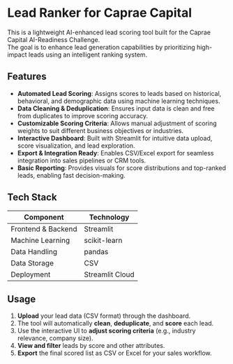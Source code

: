 # Lead Ranker for Caprae Capital

This is a lightweight AI-enhanced lead scoring tool built for the Caprae Capital AI-Readiness Challenge.  
The goal is to enhance lead generation capabilities by prioritizing high-impact leads using an intelligent ranking system.

## Features

- **Automated Lead Scoring**: Assigns scores to leads based on historical, behavioral, and demographic data using machine learning techniques.
- **Data Cleaning & Deduplication**: Ensures input data is clean and free from duplicates to improve scoring accuracy.
- **Customizable Scoring Criteria**: Allows manual adjustment of scoring weights to suit different business objectives or industries.
- **Interactive Dashboard**: Built with Streamlit for intuitive data upload, score visualization, and lead exploration.
- **Export & Integration Ready**: Enables CSV/Excel export for seamless integration into sales pipelines or CRM tools.
- **Basic Reporting**: Provides visuals for score distributions and top-ranked leads, enabling fast decision-making.

## Tech Stack

| Component          | Technology                  |
|--------------------|------------------------------|
| Frontend & Backend | Streamlit                    |
| Machine Learning   | scikit-learn                 |
| Data Handling      | pandas                       |
| Data Storage       | CSV                          |
| Deployment         | Streamlit Cloud              |

## Usage

1. **Upload** your lead data (CSV format) through the dashboard.
2. The tool will automatically **clean**, **deduplicate**, and **score** each lead.
3. Use the interactive UI to **adjust scoring criteria** (e.g., industry relevance, company size).
4. **View and filter** leads by score and other attributes.
5. **Export** the final scored list as CSV or Excel for your sales workflow.

